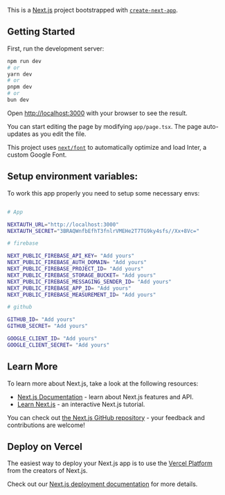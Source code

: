 This is a [Next.js](https://nextjs.org/) project bootstrapped with [`create-next-app`](https://github.com/vercel/next.js/tree/canary/packages/create-next-app).

## Getting Started

First, run the development server:

```bash
npm run dev
# or
yarn dev
# or
pnpm dev
# or
bun dev
```

Open [http://localhost:3000](http://localhost:3000) with your browser to see the result.

You can start editing the page by modifying `app/page.tsx`. The page auto-updates as you edit the file.

This project uses [`next/font`](https://nextjs.org/docs/basic-features/font-optimization) to automatically optimize and load Inter, a custom Google Font.

## Setup environment variables:

To work this app properly you need to setup some necessary envs:

```bash

# App

NEXTAUTH_URL="http://localhost:3000"
NEXTAUTH_SECRET="3BRAQWnfbEfhT3fnlrVMEHe2T7TG9ky4sfs//Xx+8Vc="

# firebase

NEXT_PUBLIC_FIREBASE_API_KEY= "Add yours"
NEXT_PUBLIC_FIREBASE_AUTH_DOMAIN= "Add yours"
NEXT_PUBLIC_FIREBASE_PROJECT_ID= "Add yours"
NEXT_PUBLIC_FIREBASE_STORAGE_BUCKET= "Add yours"
NEXT_PUBLIC_FIREBASE_MESSAGING_SENDER_ID= "Add yours"
NEXT_PUBLIC_FIREBASE_APP_ID= "Add yours"
NEXT_PUBLIC_FIREBASE_MEASUREMENT_ID= "Add yours"

# github

GITHUB_ID= "Add yours"
GITHUB_SECRET= "Add yours"

GOOGLE_CLIENT_ID= "Add yours"
GOOGLE_CLIENT_SECRET= "Add yours"

```

## Learn More

To learn more about Next.js, take a look at the following resources:

- [Next.js Documentation](https://nextjs.org/docs) - learn about Next.js features and API.
- [Learn Next.js](https://nextjs.org/learn) - an interactive Next.js tutorial.

You can check out [the Next.js GitHub repository](https://github.com/vercel/next.js/) - your feedback and contributions are welcome!

## Deploy on Vercel

The easiest way to deploy your Next.js app is to use the [Vercel Platform](https://vercel.com/new?utm_medium=default-template&filter=next.js&utm_source=create-next-app&utm_campaign=create-next-app-readme) from the creators of Next.js.

Check out our [Next.js deployment documentation](https://nextjs.org/docs/deployment) for more details.
